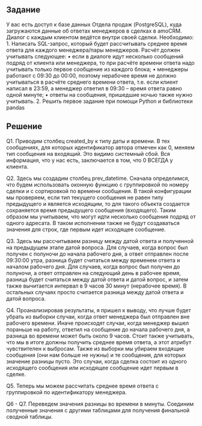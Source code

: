 ## Задание
У вас есть доступ к базе данных Отдела продаж (PostgreSQL), куда загружаются данные об ответах менеджеров в сделках в amoCRM. Диалог с каждым клиентом ведётся внутри своей сделки. 
Необходимо: 
	1. Написать SQL-запрос, который будет рассчитывать среднее время ответа для каждого менеджера/пары менеджеров. 
Расчёт должен учитывать следующее: 
• если в диалоге идут несколько сообщений подряд от клиента или менеджера, то при расчёте времени ответа надо учитывать только первое сообщение из каждого блока; 
• менеджеры работают с 09:30 до 00:00, поэтому нерабочее время не должно учитываться в расчёте среднего времени ответа, т.е. если клиент написал в 23:59, а менеджер ответил в 09:30 – время ответа равно одной минуте; 
• ответы на сообщения, пришедшие ночью также нужно учитывать. 
	2. Решить первое задание при помощи Python и библиотеки pandas


## Решение

Q1.  Приводим столбец created_by к типу даты и времени. В тех сообщениях, для которых идентификатор автора отмечен как 0, меняем тип сообщения на входящий. Это видимо системный сбой. Вся информация, что у нас есть, заключается в том, что 0 ВСЕГДА у клиента.

Q2. Здесь мы создадим столбец prev_datetime. Сначала определимся, что будем использовать оконную функцию с группировкой по номеру сделки и с сортировкой по времени сообщения. В такой конфигурации мы проверяем, если тип текущего сообщения не равен типу предыдущего и является исходящим, то для такого объекта создается сохраняется время предыдущего сообщения (входящего). Таким образом мы учитываем, что могут идти несколько сообщения подряд от одного адресата. В таком исполнении также не будут создаваться значения для строк, где первым идет исходящее сообщение.

Q3.  Здесь мы рассчитываем разницу между датой ответа и полученной на предыдущем этапе датой вопроса. 
Для случаев, когда вопрос был получен с полуночи до начала рабочего дня, а ответ отправлен после 09:30:00 утра, разница будет считаться между временем ответа и началом рабочего дня. 
Для случаев, когда вопрос был получен до полуночи, а ответ отправлен на следующий день в рабочее время, разница будет считаться между датой ответа и датой вопрос, и затем также вычитается интервал в 9 часов 30 минут (нерабочее время). 
В остальных случаях просто считается разница между датой ответа и датой вопроса.

Q4. Проанализировав результаты, я пришел к выводу, что лучше будет убрать из выборки случаи, когда ответ менеджера был отправлен вне рабочего времени. Иначе происходят случаи, когда менеджер вышел пораньше на работу, ответил на сообщение до начала рабочего дня, а разница во времени может быть около 9 часов. Стоит также учитывать, что мы в итоге должны получить среднее время ответа, а этот атрибут чувствителен к выбросам.
	Также из выборки мы убираем входящие сообщения (они нам больше не нужны) и те сообщения, для которых значение разницы пусто. Это случаи, когда сделка состоит из одного исходящего сообщения или исходящее сообщение идет первым в сделке.

Q5. Теперь мы можем рассчитать среднее время ответа с группировкой по идентификатору менеджера.

Q6 - Q7.  Переведем значения разницы во времени в минуты. Соединим полученные значения с другими таблицами для получения финальной сводной таблицы. 
